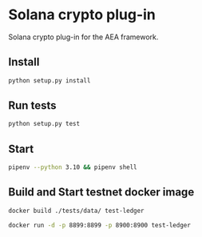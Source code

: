 # Solana crypto plug-in

Solana crypto plug-in for the AEA framework.

## Install

```bash
python setup.py install
```

## Run tests

```bash
python setup.py test
```

## Start

```bash
pipenv --python 3.10 && pipenv shell
```

## Build and Start testnet docker image

```bash
docker build ./tests/data/ test-ledger
```

```bash
docker run -d -p 8899:8899 -p 8900:8900 test-ledger
```
